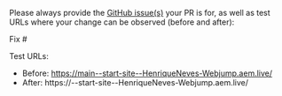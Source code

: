 Please always provide the [GitHub issue(s)](../issues) your PR is for, as well as test URLs where your change can be observed (before and after):

Fix #<gh-issue-id>

Test URLs:
- Before: https://main--start-site--HenriqueNeves-Webjump.aem.live/
- After: https://<branch>--start-site--HenriqueNeves-Webjump.aem.live/
